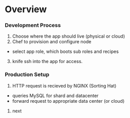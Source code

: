 # Overview
### Development Process
1. Choose where the app should live (physical or cloud)
2. Chef to provision and configure node
  - select app role, which boots sub roles and recipes
3. knife ssh into the app for access.

### Production Setup
1. HTTP request is recieved by NGINX (Sorting Hat) 
  - queries MySQL for shard and datacenter
  - forward request to appropriate data center (or cloud)
1. next
